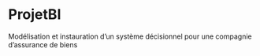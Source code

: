# ProjetBI
Modélisation et instauration d’un système décisionnel pour une compagnie d’assurance de biens
